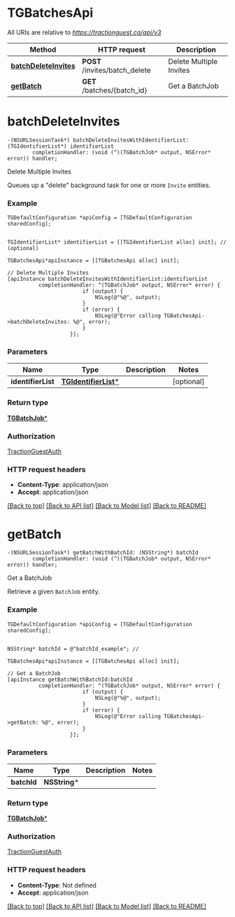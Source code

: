 # TGBatchesApi

All URIs are relative to *https://tractionguest.ca/api/v3*

Method | HTTP request | Description
------------- | ------------- | -------------
[**batchDeleteInvites**](TGBatchesApi.md#batchdeleteinvites) | **POST** /invites/batch_delete | Delete Multiple Invites
[**getBatch**](TGBatchesApi.md#getbatch) | **GET** /batches/{batch_id} | Get a BatchJob


# **batchDeleteInvites**
```objc
-(NSURLSessionTask*) batchDeleteInvitesWithIdentifierList: (TGIdentifierList*) identifierList
        completionHandler: (void (^)(TGBatchJob* output, NSError* error)) handler;
```

Delete Multiple Invites

Queues up a \"delete\" background task for one or more `Invite` entities.

### Example 
```objc
TGDefaultConfiguration *apiConfig = [TGDefaultConfiguration sharedConfig];


TGIdentifierList* identifierList = [[TGIdentifierList alloc] init]; //  (optional)

TGBatchesApi*apiInstance = [[TGBatchesApi alloc] init];

// Delete Multiple Invites
[apiInstance batchDeleteInvitesWithIdentifierList:identifierList
          completionHandler: ^(TGBatchJob* output, NSError* error) {
                        if (output) {
                            NSLog(@"%@", output);
                        }
                        if (error) {
                            NSLog(@"Error calling TGBatchesApi->batchDeleteInvites: %@", error);
                        }
                    }];
```

### Parameters

Name | Type | Description  | Notes
------------- | ------------- | ------------- | -------------
 **identifierList** | [**TGIdentifierList***](TGIdentifierList.md)|  | [optional] 

### Return type

[**TGBatchJob***](TGBatchJob.md)

### Authorization

[TractionGuestAuth](../README.md#TractionGuestAuth)

### HTTP request headers

 - **Content-Type**: application/json
 - **Accept**: application/json

[[Back to top]](#) [[Back to API list]](../README.md#documentation-for-api-endpoints) [[Back to Model list]](../README.md#documentation-for-models) [[Back to README]](../README.md)

# **getBatch**
```objc
-(NSURLSessionTask*) getBatchWithBatchId: (NSString*) batchId
        completionHandler: (void (^)(TGBatchJob* output, NSError* error)) handler;
```

Get a BatchJob

Retrieve a given `BatchJob` entity.

### Example 
```objc
TGDefaultConfiguration *apiConfig = [TGDefaultConfiguration sharedConfig];


NSString* batchId = @"batchId_example"; // 

TGBatchesApi*apiInstance = [[TGBatchesApi alloc] init];

// Get a BatchJob
[apiInstance getBatchWithBatchId:batchId
          completionHandler: ^(TGBatchJob* output, NSError* error) {
                        if (output) {
                            NSLog(@"%@", output);
                        }
                        if (error) {
                            NSLog(@"Error calling TGBatchesApi->getBatch: %@", error);
                        }
                    }];
```

### Parameters

Name | Type | Description  | Notes
------------- | ------------- | ------------- | -------------
 **batchId** | **NSString***|  | 

### Return type

[**TGBatchJob***](TGBatchJob.md)

### Authorization

[TractionGuestAuth](../README.md#TractionGuestAuth)

### HTTP request headers

 - **Content-Type**: Not defined
 - **Accept**: application/json

[[Back to top]](#) [[Back to API list]](../README.md#documentation-for-api-endpoints) [[Back to Model list]](../README.md#documentation-for-models) [[Back to README]](../README.md)

